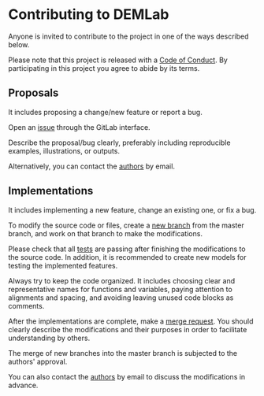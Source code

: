 # Contributing to DEMLab

Anyone is invited to contribute to the project in one of the ways described below.

Please note that this project is released with a [Code of Conduct][code_conduct_link].
By participating in this project you agree to abide by its terms.

## Proposals

It includes proposing a change/new feature or report a bug.

Open an [issue][issue_link] through the GitLab interface.

Describe the proposal/bug clearly, preferably including reproducible examples, illustrations, or outputs.

Alternatively, you can contact the [authors][authors_link] by email.

## Implementations

It includes implementing a new feature, change an existing one, or fix a bug.

To modify the source code or files, create a [new branch][new_branch_link] from the master branch, and work on that branch to make the modifications.

Please check that all [tests][tests_link] are passing after finishing the modifications to the source code.
In addition, it is recommended to create new models for testing the implemented features.

Always try to keep the code organized.
It includes choosing clear and representative names for functions and variables,
paying attention to alignments and spacing,
and avoiding leaving unused code blocks as comments.

After the implementations are complete, make a [merge request][merge_request_link].
You should clearly describe the modifications and their purposes in order to facilitate understanding by others.

The merge of new branches into the master branch is subjected to the authors' approval.

You can also contact the [authors][authors_link] by email to discuss the modifications in advance.

[code_conduct_link]:  https://gitlab.com/rafaelrangel/demlab/-/blob/master/CODE_OF_CONDUCT.md
[issue_link]:         https://gitlab.com/rafaelrangel/demlab/-/issues/new
[authors_link]:       https://gitlab.com/rafaelrangel/demlab#authorship
[new_branch_link]:    https://gitlab.com/rafaelrangel/demlab/-/branches/new
[tests_link]:         https://gitlab.com/rafaelrangel/demlab#testing
[merge_request_link]: https://gitlab.com/rafaelrangel/demlab/-/merge_requests/new